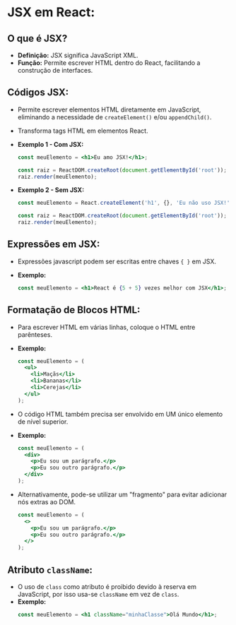 # **JSX em React:**

## **O que é JSX?**
   - **Definição:** JSX significa JavaScript XML.
   - **Função:** Permite escrever HTML dentro do React, facilitando a construção de interfaces.

## **Códigos JSX:**
   - Permite escrever elementos HTML diretamente em JavaScript, eliminando a necessidade de `createElement()` e/ou `appendChild()`.
   
   - Transforma tags HTML em elementos React.
   
   - **Exemplo 1 - Com JSX:**
     ```jsx
     const meuElemento = <h1>Eu amo JSX!</h1>;

     const raiz = ReactDOM.createRoot(document.getElementById('root'));
     raiz.render(meuElemento);
     ```

   - **Exemplo 2 - Sem JSX:**
     ```jsx
     const meuElemento = React.createElement('h1', {}, 'Eu não uso JSX!');

     const raiz = ReactDOM.createRoot(document.getElementById('root'));
     raiz.render(meuElemento);
     ```

## **Expressões em JSX:**
   - Expressões javascript podem ser escritas entre chaves `{ }` em JSX.
   
   - **Exemplo:**
     ```jsx
     const meuElemento = <h1>React é {5 + 5} vezes melhor com JSX</h1>;
     ```

## **Formatação de Blocos HTML:**
   - Para escrever HTML em várias linhas, coloque o HTML entre parênteses.
   
   - **Exemplo:**
     ```jsx
     const meuElemento = (
       <ul>
         <li>Maçãs</li>
         <li>Bananas</li>
         <li>Cerejas</li>
       </ul>
     );
     ```

  - O código HTML também precisa ser envolvido em UM único elemento de nível superior.

   - **Exemplo:**
     ```jsx
     const meuElemento = (
       <div>
         <p>Eu sou um parágrafo.</p>
         <p>Eu sou outro parágrafo.</p>
       </div>
     );
     ```
   - Alternativamente, pode-se utilizar um "fragmento" para evitar adicionar nós extras ao DOM.
     ```jsx
     const meuElemento = (
       <>
         <p>Eu sou um parágrafo.</p>
         <p>Eu sou outro parágrafo.</p>
       </>
     );
     ```


## **Atributo  `className`:**
   - O uso de `class` como atributo é proibido devido à reserva em JavaScript, por isso usa-se `className` em vez de `class`.
   - **Exemplo:**
     ```jsx
     const meuElemento = <h1 className="minhaClasse">Olá Mundo</h1>;
     ```
